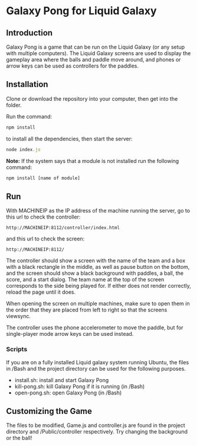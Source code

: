 # Galaxy Pong for Liquid Galaxy

## Introduction

Galaxy Pong is a game that can be run on the Liquid Galaxy (or any setup with multiple computers).
The Liquid Galaxy screens are used to display the gameplay area where the balls and paddle move around, and phones or arrow keys can be used as controllers for the paddles.

## Installation

Clone or download the repository into your computer, then get into the folder.


Run the command:

```bash
npm install
```
to install all the dependencies, then start the server:

```js
node index.js
```
**Note:** If the system says that a module is not installed run the following command:

```bash
npm install [name of module]
```

## Run

With MACHINEIP as the IP address of the machine running the server, go to this url to check the controller:

```url
http://MACHINEIP:8112/controller/index.html
```

and this url to check the screen:
```url
http://MACHINEIP:8112/
```

The controller should show a screen with the name of the team and a box with a black rectangle in the middle, as well as pause button on the bottom, and the screen should show a black background with paddles, a ball, the score, and a start dialog. The team name at the top of the screen corresponds to the side being played for. If either does not render correctly, reload the page until it does.

When opening the screen on multiple machines, make sure to open them in the order that they are placed from left to right so that the screens viewsync.

The controller uses the phone accelerometer to move the paddle, but for single-player mode arrow keys can be used instead.

### Scripts

If you are on a fully installed Liquid galaxy system running Ubuntu, the files in /Bash and the project directory can be used for the following purposes.

 - install.sh: install and start Galaxy Pong
 - kill-pong.sh: kill Galaxy Pong if it is running (in /Bash)
 - open-pong.sh: open Galaxy Pong (in /Bash)

## Customizing the Game

The files to be modified, Game.js and controller.js are found in the project directory and /Public/controller respectively. Try changing the background or the ball!
